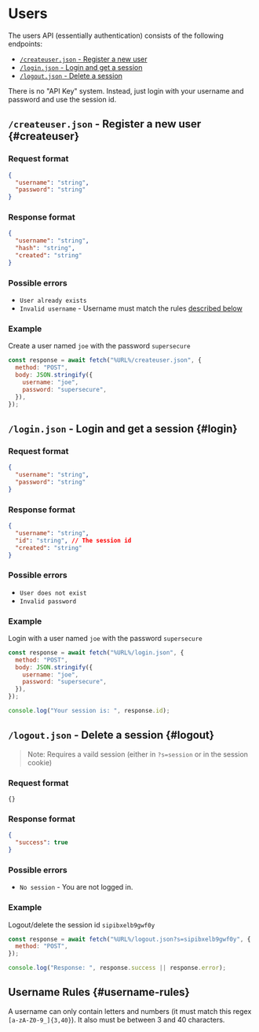 # Users

The users API (essentially authentication) consists of the following endpoints:

- [`/createuser.json` - Register a new user](#createuser)
- [`/login.json` - Login and get a session](#login)
- [`/logout.json` - Delete a session](#logout)

There is no "API Key" system. Instead, just login with your username and password and use the session id.

## `/createuser.json` - Register a new user {#createuser}

### Request format

```json
{
  "username": "string",
  "password": "string"
}
```

### Response format

```json
{
  "username": "string",
  "hash": "string",
  "created": "string"
}
```

### Possible errors

- `User already exists`
- `Invalid username` - Username must match the rules [described below](#username-rules)

### Example

Create a user named `joe` with the password `supersecure`

```js
const response = await fetch("%URL%/createuser.json", {
  method: "POST",
  body: JSON.stringify({
    username: "joe",
    password: "supersecure",
  }),
});
```

## `/login.json` - Login and get a session {#login}

### Request format

```json
{
  "username": "string",
  "password": "string"
}
```

### Response format

```json
{
  "username": "string",
  "id": "string", // The session id
  "created": "string"
}
```

### Possible errors

- `User does not exist`
- `Invalid password`

### Example

Login with a user named `joe` with the password `supersecure`

```js
const response = await fetch("%URL%/login.json", {
  method: "POST",
  body: JSON.stringify({
    username: "joe",
    password: "supersecure",
  }),
});

console.log("Your session is: ", response.id);
```

## `/logout.json` - Delete a session {#logout}

> Note: Requires a vaild session (either in `?s=session` or in the session cookie)

### Request format

```
{}
```

### Response format

```json
{
  "success": true
}
```

### Possible errors

- `No session` - You are not logged in.

### Example

Logout/delete the session id `sipibxelb9gwf0y`

```js
const response = await fetch("%URL%/logout.json?s=sipibxelb9gwf0y", {
  method: "POST",
});

console.log("Response: ", response.success || response.error);
```

## Username Rules {#username-rules}

A username can only contain letters and numbers (it must match this regex `[a-zA-Z0-9_]{3,40}`). It also must be between 3 and 40 characters.
